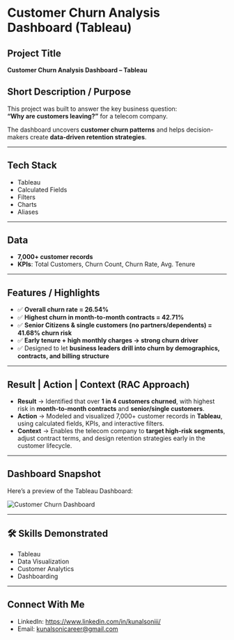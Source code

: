 # Customer Churn Analysis Dashboard (Tableau)

## Project Title
**Customer Churn Analysis Dashboard – Tableau**

## Short Description / Purpose
This project was built to answer the key business question:  
**“Why are customers leaving?”** for a telecom company.  

The dashboard uncovers **customer churn patterns** and helps decision-makers create **data-driven retention strategies**.  

---

## Tech Stack
- Tableau  
- Calculated Fields  
- Filters  
- Charts  
- Aliases  

---

## Data
- **7,000+ customer records**  
- **KPIs**: Total Customers, Churn Count, Churn Rate, Avg. Tenure  

---

## Features / Highlights
- ✅ **Overall churn rate = 26.54%**  
- ✅ **Highest churn in month-to-month contracts = 42.71%**  
- ✅ **Senior Citizens & single customers (no partners/dependents) = 41.68% churn risk**  
- ✅ **Early tenure + high monthly charges → strong churn driver**  
- ✅ Designed to let **business leaders drill into churn by demographics, contracts, and billing structure**  

---

## Result | Action | Context (RAC Approach)

- **Result** → Identified that over **1 in 4 customers churned**, with highest risk in **month-to-month contracts** and **senior/single customers**.  
- **Action** → Modeled and visualized 7,000+ customer records in **Tableau**, using calculated fields, KPIs, and interactive filters.  
- **Context** → Enables the telecom company to **target high-risk segments**, adjust contract terms, and design retention strategies early in the customer lifecycle.  

---

## Dashboard Snapshot
Here’s a preview of the Tableau Dashboard:  

![Customer Churn Dashboard](https://link-to-your-image-file.com)  

---

## 🛠️ Skills Demonstrated
- Tableau  
- Data Visualization  
- Customer Analytics  
- Dashboarding  

---

## Connect With Me
- LinkedIn: https://www.linkedin.com/in/kunalsoniii/
- Email: kunalsonicareer@gmail.com 
